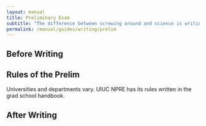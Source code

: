 ```yaml
---
layout: manual
title: Preliminary Exam
subtitle: "The difference between screwing around and science is writing it down. -- Adam Savage"
permalink: /manual/guides/writing/prelim
---
```


## Before Writing

## Rules of the Prelim

Universities and departments vary. UIUC NPRE has its rules written in the grad 
school handbook.


## After Writing
